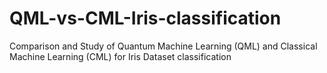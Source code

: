 # QML-vs-CML-Iris-classification
Comparison and Study of Quantum Machine Learning (QML) and Classical Machine Learning (CML) for Iris Dataset classification
